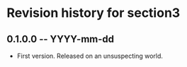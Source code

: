 # Revision history for section3

## 0.1.0.0 -- YYYY-mm-dd

* First version. Released on an unsuspecting world.
